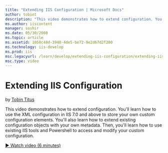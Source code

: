 ```yaml
---
title: "Extending IIS Configuration | Microsoft Docs"
author: tobint
description: "This video demonstrates how to extend configuration. You’ll learn how to use the XML configuration in IIS 7.0 and above to store your own custom configuratio..."
ms.author: iiscontent
manager: soshir
ms.date: 05/30/2008
ms.topic: article
ms.assetid: 1058c48d-3948-4de5-be72-9e2d67d2f200
ms.technology: iis-develop
ms.prod: iis
msc.legacyurl: /learn/develop/extending-iis-configuration/extending-iis-configuration
msc.type: video
---
```

Extending IIS Configuration
====================
by [Tobin Titus](https://github.com/tobint)

This video demonstrates how to extend configuration. You'll learn how to use the XML configuration in IIS 7.0 and above to store your own custom configuration elements. You'll also learn how to extend existing configuration objects with your own metadata. Then, you'll learn how to use existing IIS tools and Powershell to access and modify your custom configuration.

[&#9654; Watch video (6 minutes)](https://channel9.msdn.com/Blogs/IIS-NET-Site-Videos/extending-iis-configuration)